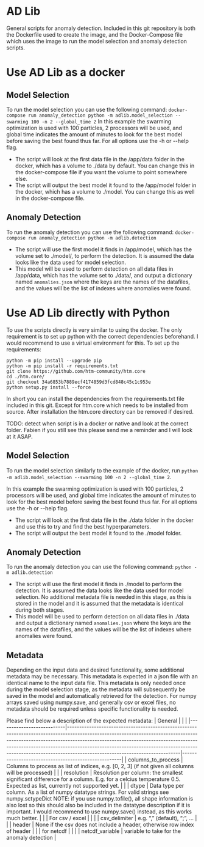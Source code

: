 # AD Lib
General scripts for anomaly detection. Included in this git repository is both the Dockerfile used to create the image, and the Docker-Compose file which uses the image to run the model selection and anomaly detection scripts. 

# Use AD Lib as a docker

## Model Selection
To run the model selection you can use the following command:
`docker-compose run anomaly_detection python -m adlib.model_selection --swarming 100 -n 2 --global_time 2`
In this example the swarming optimization is used with 100 particles, 2 processors will be used, and global time indicates the amount of minutes to look for the best model before saving the best found thus far. For all options use the -h or --help flag. 
- The script will look at the first data file in the /app/data folder in the docker, which has a volume to ./data by default. You can change this in the docker-compose file if you want the volume to point somewhere else. 
- The script will output the best model it found to the /app/model folder in the docker, which has a volume to ./model. You can change this as well in the docker-compose file.

## Anomaly Detection
To run the anomaly detection you can use the following command:
`docker-compose run anomaly_detection python -m adlib.detection`
- The script will use the first model it finds in /app/model, which has the volume set to ./model/, to perform the detection. It is assumed the data looks like the data used for model selection.
- This model will be used to perform detection on all data files in /app/data, which has the volume set to ./data/, and output a dictionary named `anomalies.json` where the keys are the names of the datafiles, and the values will be the list of indexes where anomalies were found.

# Use AD Lib directly with Python
To use the scripts directly is very similar to using the docker. The only requirement is to set up python with the correct dependencies beforehand.
I would recommend to use a virtual environment for this. To set up the requirements:

```
python -m pip install --upgrade pip
python -m pip install -r requirements.txt
git clone https://github.com/htm-community/htm.core
cd ./htm.core/
git checkout 34a6853b7889ecf4174859d3fcd848c45c1c953e
python setup.py install --force
```

In short you can install the dependencies from the requirements.txt file included in this git. Except for htm.core which needs to be installed from source. After installation the htm.core directory can be removed if desired. 

TODO: detect when script is in a docker or native and look at the correct folder. Fabien if you still see this please send me a reminder and I will look at it ASAP.

## Model Selection

To run the model selection similarly to the example of the docker, run `python -m adlib.model_selection --swarming 100 -n 2 --global_time 2`. 

In this example the swarming optimization is used with 100 particles, 2 processors will be used, and global time indicates the amount of minutes to look for the best model before saving the best found thus far. For all options use the -h or --help flag. 
- The script will look at the first data file in the ./data folder in the docker and use this to try and find the best hyperparameters.
- The script will output the best model it found to the ./model folder. 

## Anomaly Detection
To run the anomaly detection you can use the following command:
`python -m adlib.detection`
- The script will use the first model it finds in ./model to perform the detection. It is assumed the data looks like the data used for model selection. No additional metadata file is needed in this stage, as this is stored in the model and it is assumed that the metadata is identical during both stages.
- This model will be used to perform detection on all data files in ./data and output a dictionary named `anomalies.json` where the keys are the names of the datafiles, and the values will be the list of indexes where anomalies were found.

## Metadata
Depending on the input data and desired functionality, some additional metadata may be necessary. This metadata is expected in a json file with an identical name to the input data file. This metadata is only needed once during the model selection stage, as the metadata will subsequently be saved in the model and automatically retrieved for the detection. For numpy arrays saved using numpy.save, and generally csv or excel files, no metadata should be required unless specific functionality is needed.

Please find below a description of the expected metadata:
|     General               |                                                                                                                                                                                                                                                                                                                                                                      |                                                     |
|---------------------------|----------------------------------------------------------------------------------------------------------------------------------------------------------------------------------------------------------------------------------------------------------------------------------------------------------------------------------------------------------------------|-----------------------------------------------------|
|     columns_to_process    |     Columns   to process as list of indices, e.g. [0, 2, 3] (if not given all columns will   be processed)                                                                                                                                                                                                                                                           |                                                     |
|     resolution            |     Resolution   per column: the smallest significant difference for a column. E.g. for a   celcius temperature 0.5. Expected as list, currently not supported yet.                                                                                                                                                                                                  |                                                     |
|     dtype                 |     Data type   per column. As a list of numpy datatype strings. For valid strings see numpy.sctypeDict                 NOTE: if you use numpy.tofile(),   all shape information is also lost so this should also be included in the   datatype description if it is important. I would recommend to use   numpy.save() instead, as this works much better.          |                                                     |
|     For csv /   excel     |                                                                                                                                                                                                                                                                                                                                                                      |                                                     |
|     csv_delimiter         |     e.g. “,”   (default), “;”, …                                                                                                                                                                                                                                                                                                                                     |                                                     |
|     header                |     None if   the csv does not include a header, otherwise row index of header                                                                                                                                                                                                                                                                                       |                                                     |
|     for   netcdf          |                                                                                                                                                                                                                                                                                                                                                                      |                                                     |
|     netcdf_variable       |    variable   to take for the anomaly detection    |